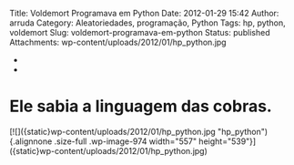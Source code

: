 Title: Voldemort Programava em Python
Date: 2012-01-29 15:42
Author: arruda
Category: Aleatoriedades, programação, Python
Tags: hp, python, voldemort
Slug: voldemort-programava-em-python
Status: published
Attachments: wp-content/uploads/2012/01/hp_python.jpg

*  
*

Ele sabia a linguagem das cobras.
=================================

</em>  
[![]({static}wp-content/uploads/2012/01/hp_python.jpg "hp_python"){.alignnone .size-full .wp-image-974 width="557" height="539"}]({static}wp-content/uploads/2012/01/hp_python.jpg)
